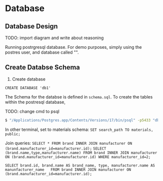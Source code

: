 # Database

## Database Design
TODO: import diagram and write about reasoning

Running postrgresql database. For demo purposes, simply using the postres user, and database called "".

## Create Databse Schema

1. Create database
```
CREATE DATABASE 'db1'
```

The Schema for the databse is defined in `schema.sql`. To create the tables within the postresql database, 

TODO: change cmd to psql

```bash
$ "/Applications/Postgres.app/Contents/Versions/17/bin/psql" -p5433 "db1" -U postgres -f schema.sql
```

In other terminal, set to materials schema: 
`SET search_path TO materials, public;`


Join queries:
`SELECT * FROM brand INNER JOIN manufacturer ON (brand.manufacturer_id=manufacturer.id);`
`SELECT (brand.name,type,manufacturer.name) FROM brand INNER JOIN manufacturer ON (brand.manufacturer_id=manufacturer.id) WHERE manufacturer_id=2;`


`SELECT brand.id, brand.name AS brand_name, type, manufacturer.name AS manunfacturer_name   FROM brand INNER JOIN manufacturer ON (brand.manufacturer_id=manufacturer.id);`

